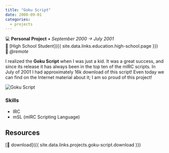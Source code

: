 ```yaml
---
title: "Goku Script"
date: 2000-09-01
categories:
  - projects
---
```

💻 **Personal Project** • _September 2000 → July 2001_  
🏫 [High School Student]({{ site.data.links.education.high-school.page }})  
📍 _@remote_  


I realized the **Goku Script** when I was just a kid. It was a great success, and since its release it has always been in the top ten of the mIRC scripts. In July of 2001 I had approximately 16k download of this script! Even today we can find on the Internet material about it; I am so proud of this project!

![Goku Script](../goku_script_me.jpg)


### Skills

- IRC
- mSL (mIRC Scripting Language)


## Resources

[💾 download]({{ site.data.links.projects.goku-script.download }})  
